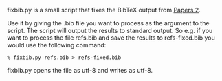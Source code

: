 fixbib.py is a  small script that fixes the BibTeX output from [Papers 2](http://www.mekentosj.com/papers/).

Use it by giving the .bib file you want to process as the argument to the script. The script will output the results to standard output. So e.g. if you want to process the file refs.bib and save the results to refs-fixed.bib you would use the following command:

    % fixbib.py refs.bib > refs-fixed.bib

fixbib.py opens the file as utf-8 and writes as utf-8.
